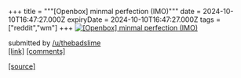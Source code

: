 +++
title = """[Openbox] minmal perfection (IMO)"""
date = 2024-10-10T16:47:27.000Z
expiryDate = 2024-10-10T16:47:27.000Z
tags = ["reddit","wm"]
+++
[![[Openbox] minmal perfection (IMO)](https://a.thumbs.redditmedia.com/kqfiNwqCLJVzXYpVclaa6TDOEdd7gfx_BkvpU-mtgM8.jpg "[Openbox] minmal perfection (IMO)")](https://www.reddit.com/r/unixporn/comments/1g0na3y/openbox_minmal_perfection_imo/)

submitted by [/u/thebadslime](https://www.reddit.com/user/thebadslime)  
[\[link\]](https://www.reddit.com/gallery/1g0na3y) [\[comments\]](https://www.reddit.com/r/unixporn/comments/1g0na3y/openbox_minmal_perfection_imo/)

[[source]](https://www.reddit.com/r/unixporn/comments/1g0na3y/openbox_minmal_perfection_imo/)
